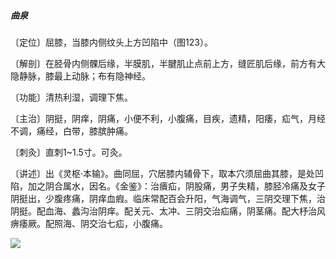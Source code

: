 ##### 曲泉

〔定位〕屈膝，当膝内侧纹头上方凹陷中（图123）。

〔解剖〕在胫骨内侧髁后缘，半膜肌，半腱肌止点前上方，缝匠肌后缘，前方有大隐静脉，膝最上动脉；布有隐神经。

〔功能〕清热利湿，调理下焦。

〔主治〕阴挺，阴痒，阴痛，小便不利，小腹痛，目疾，遗精，阳痿，疝气，月经不调，痛经，白带，膝膑肿痛。

〔刺灸〕直刺1~1.5寸。可灸。

〔讲述〕出《灵枢·本输》。曲同屈，穴居膝内辅骨下，取本穴须屈曲其膝，是处凹陷，加之阴合属水，因名。《金鉴》：治㿉疝，阴股痛，男子失精，膝胫冷痛及女子阴挺出，少腹疼痛，阴痒血瘕。临床常配百会升阳，气海调气，三阴交理下焦，治阴挺。配血海、蠡沟治阴痒。配关元、太冲、三阴交治疝痛，阴茎痛。配大杼治风痹痿厥。配照海、阴交治七疝，小腹痛。

![](./img/图123.jpg)
